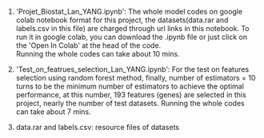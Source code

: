 1. 'Projet_Biostat_Lan_YANG.ipynb': 
   The whole model codes on google colab notebook format for this project, the datasets(data.rar and labels.csv in this file) are charged through url links in this notebook. 
   To run it in google colab, you can download the .ipynb file or just click on the 'Open In Colab' at the head of the code.     
   Running the whole codes can take about 10 mins. 

2. 'Test_on_featrues_selection_Lan_YANG.ipynb': 
   For the test on features selection using random forest method, finally, number of estimators = 10 turns to be the minimum number of estimators to achieve the optimal performance, at this number, 193 features (genes) are selected in this project, nearly the number of test datasets. 
   Running the whole codes can take about 7 mins.

3. data.rar and labels.csv: resource files of datasets
